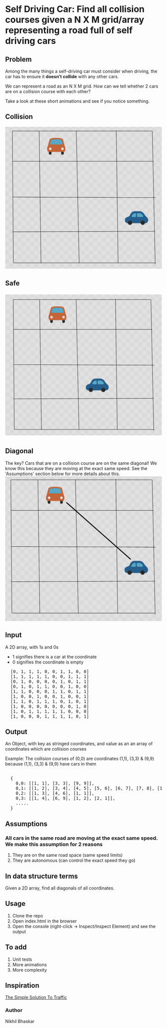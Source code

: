 # Self Driving Car: Find all collision courses given a N X M grid/array representing a road full of self driving cars

## Problem

Among the many things a self-driving car must consider when driving, the car has to ensure it <strong>doesn’t collide</strong> with any other cars.

We can represent a road as an N X M grid. How can we tell whether 2 cars are on a collision course with each other?

Take a look at these short animations and see if you notice something.

## Collision
![demo](images/collision.gif)

## Safe
![demo](images/safe.gif)

## Diagonal
The key? Cars that are on a collision course are on the same diagonal! We know this because they are moving at the exact same speed. See the 'Assumptions' section below for more details about this.
![demo](images/diagonal.png)

## Input
A 2D array, with 1s and 0s
<ul>
  <li>1 signifies there is a car at the coordinate</li>
  <li>0 signifies the coordinate is empty</li>
</ul>

<pre>
  [0, 1, 1, 1, 0, 0, 1, 1, 0, 0]
  [1, 1, 1, 1, 1, 0, 0, 1, 1, 1]
  [0, 1, 0, 0, 0, 0, 1, 0, 1, 1]
  [0, 1, 0, 1, 1, 0, 0, 1, 0, 0]
  [1, 1, 0, 0, 0, 1, 1, 0, 1, 1]
  [1, 0, 0, 1, 0, 0, 1, 0, 0, 1]
  [1, 1, 0, 1, 1, 1, 0, 1, 0, 1]
  [1, 0, 0, 0, 0, 0, 0, 0, 1, 0]
  [1, 0, 1, 1, 1, 1, 1, 0, 0, 0]
  [1, 0, 0, 0, 1, 1, 1, 1, 0, 1]
</pre>

## Output
An Object, with key as stringed coordinates, and value as an an array of coordinates which are collision courses

Example: The collision courses of (0,0) are coordinates (1,1), (3,3) & (9,9) because (1,1), (3,3) & (9,9) have cars in them
<pre>

  {
    0,0: [[1, 1], [3, 3], [9, 9]],
    0,1: [[1, 2], [3, 4], [4, 5], [5, 6], [6, 7], [7, 8], [1, 0]],
    0,2: [[1, 3], [4, 6], [1, 1]],
    0,3: [[1, 4], [6, 9], [1, 2], [2, 1]],
    .....
  }
</pre>

## Assumptions
### All cars in the same road are moving at the exact same speed. We make this assumption for 2 reasons
<ol>
  <li>They are on the same road space (same speed limits)  </li>
  <li>They are autonomous (can control the exact speed they go)</li>
</ol>

## In data structure terms

Given a 2D array, find all diagonals of all coordinates.

## Usage
<ol>
  <li>Clone the repo</li>
  <li>Open index.html in the browser</li>
  <li>Open the console (right-click -> Inspect/Inspect Element) and see the output</li>
</ol>

## To add
<ol>
  <li>Unit tests</li>
  <li>More animations</li>
  <li>More complexity</li>
</ol>

## Inspiration
[The Simple Solution To Traffic](https://www.youtube.com/watch?v=iHzzSao6ypE&t=17s)


### Author
Nikhil Bhaskar
